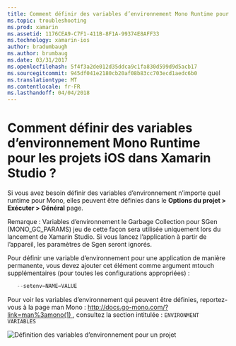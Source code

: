 ```yaml
---
title: Comment définir des variables d’environnement Mono Runtime pour les projets iOS dans Xamarin Studio ?
ms.topic: troubleshooting
ms.prod: xamarin
ms.assetid: 1176CEA9-C7F1-411B-8F1A-99374E8AFF33
ms.technology: xamarin-ios
author: bradumbaugh
ms.author: brumbaug
ms.date: 03/31/2017
ms.openlocfilehash: 5f4f3a2de012d35ddca9c1fa830d599d9d5acb17
ms.sourcegitcommit: 945df041e2180cb20af08b83cc703ecd1aedc6b0
ms.translationtype: MT
ms.contentlocale: fr-FR
ms.lasthandoff: 04/04/2018
---
```

# <a name="how-do-i-set-mono-runtime-environment-variables-for-ios-projects-in-xamarin-studio"></a>Comment définir des variables d’environnement Mono Runtime pour les projets iOS dans Xamarin Studio ?

Si vous avez besoin définir des variables d’environnement n’importe quel runtime pour Mono, elles peuvent être définies dans le **Options du projet > Exécuter > Général** page.

Remarque : Variables d’environnement le Garbage Collection pour SGen (MONO\_GC\_PARAMS) jeu de cette façon sera utilisée uniquement lors du lancement de Xamarin Studio. Si vous lancez l’application à partir de l’appareil, les paramètres de Sgen seront ignorés. 

Pour définir une variable d’environnement pour une application de manière permanente, vous devez ajouter cet élément comme argument mtouch supplémentaires (pour toutes les configurations appropriées) :

```csharp
   --setenv=NAME=VALUE
```

Pour voir les variables d’environnement qui peuvent être définies, reportez-vous à la page man Mono : [ http://docs.go-mono.com/?link=man%3amono(1) ](http://docs.go-mono.com/?link=man%3amono(1)) , consultez la section intitulée : `ENVIRONMENT VARIABLES`

![](xs-mono-runtime-images/environment-variables.jpg "Définition des variables d’environnement pour un projet")
